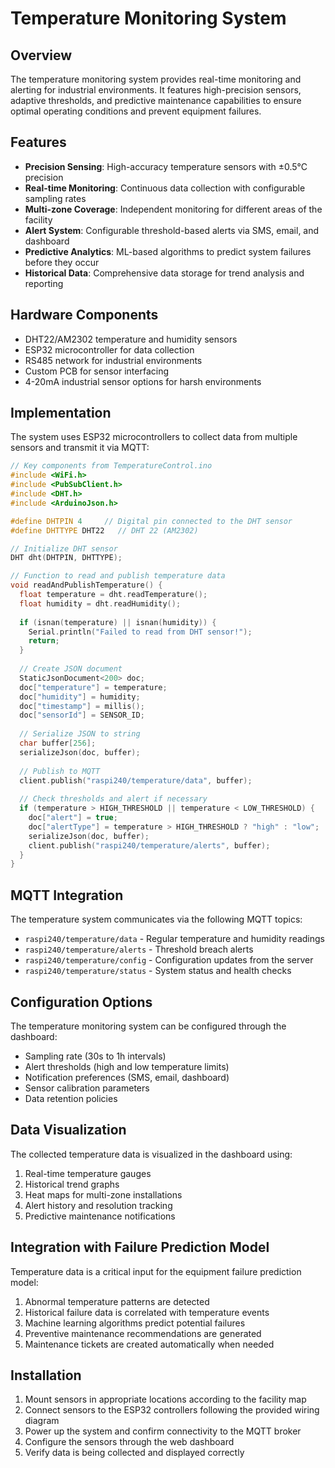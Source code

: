 # Temperature Monitoring System

## Overview

The temperature monitoring system provides real-time monitoring and alerting for industrial environments. It features high-precision sensors, adaptive thresholds, and predictive maintenance capabilities to ensure optimal operating conditions and prevent equipment failures.

## Features

- **Precision Sensing**: High-accuracy temperature sensors with ±0.5°C precision
- **Real-time Monitoring**: Continuous data collection with configurable sampling rates
- **Multi-zone Coverage**: Independent monitoring for different areas of the facility
- **Alert System**: Configurable threshold-based alerts via SMS, email, and dashboard
- **Predictive Analytics**: ML-based algorithms to predict system failures before they occur
- **Historical Data**: Comprehensive data storage for trend analysis and reporting

## Hardware Components

- DHT22/AM2302 temperature and humidity sensors
- ESP32 microcontroller for data collection
- RS485 network for industrial environments
- Custom PCB for sensor interfacing
- 4-20mA industrial sensor options for harsh environments

## Implementation

The system uses ESP32 microcontrollers to collect data from multiple sensors and transmit it via MQTT:

```cpp
// Key components from TemperatureControl.ino
#include <WiFi.h>
#include <PubSubClient.h>
#include <DHT.h>
#include <ArduinoJson.h>

#define DHTPIN 4     // Digital pin connected to the DHT sensor
#define DHTTYPE DHT22   // DHT 22 (AM2302)

// Initialize DHT sensor
DHT dht(DHTPIN, DHTTYPE);

// Function to read and publish temperature data
void readAndPublishTemperature() {
  float temperature = dht.readTemperature();
  float humidity = dht.readHumidity();
  
  if (isnan(temperature) || isnan(humidity)) {
    Serial.println("Failed to read from DHT sensor!");
    return;
  }
  
  // Create JSON document
  StaticJsonDocument<200> doc;
  doc["temperature"] = temperature;
  doc["humidity"] = humidity;
  doc["timestamp"] = millis();
  doc["sensorId"] = SENSOR_ID;
  
  // Serialize JSON to string
  char buffer[256];
  serializeJson(doc, buffer);
  
  // Publish to MQTT
  client.publish("raspi240/temperature/data", buffer);
  
  // Check thresholds and alert if necessary
  if (temperature > HIGH_THRESHOLD || temperature < LOW_THRESHOLD) {
    doc["alert"] = true;
    doc["alertType"] = temperature > HIGH_THRESHOLD ? "high" : "low";
    serializeJson(doc, buffer);
    client.publish("raspi240/temperature/alerts", buffer);
  }
}
```

## MQTT Integration

The temperature system communicates via the following MQTT topics:

- `raspi240/temperature/data` - Regular temperature and humidity readings
- `raspi240/temperature/alerts` - Threshold breach alerts
- `raspi240/temperature/config` - Configuration updates from the server
- `raspi240/temperature/status` - System status and health checks

## Configuration Options

The temperature monitoring system can be configured through the dashboard:

- Sampling rate (30s to 1h intervals)
- Alert thresholds (high and low temperature limits)
- Notification preferences (SMS, email, dashboard)
- Sensor calibration parameters
- Data retention policies

## Data Visualization

The collected temperature data is visualized in the dashboard using:

1. Real-time temperature gauges
2. Historical trend graphs
3. Heat maps for multi-zone installations
4. Alert history and resolution tracking
5. Predictive maintenance notifications

## Integration with Failure Prediction Model

Temperature data is a critical input for the equipment failure prediction model:

1. Abnormal temperature patterns are detected
2. Historical failure data is correlated with temperature events
3. Machine learning algorithms predict potential failures
4. Preventive maintenance recommendations are generated
5. Maintenance tickets are created automatically when needed

## Installation

1. Mount sensors in appropriate locations according to the facility map
2. Connect sensors to the ESP32 controllers following the provided wiring diagram
3. Power up the system and confirm connectivity to the MQTT broker
4. Configure the sensors through the web dashboard
5. Verify data is being collected and displayed correctly 